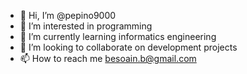 - 👋 Hi, I’m @pepino9000
- 👀 I’m interested in programming
- 🌱 I’m currently learning informatics engineering
- 💞️ I’m looking to collaborate on development projects
- 📫 How to reach me besoain.b@gmail.com

<!---
pepino9000/pepino9000 is a ✨ special ✨ repository because its `README.md` (this file) appears on your GitHub profile.
You can click the Preview link to take a look at your changes.
--->

